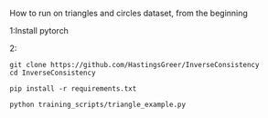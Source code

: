 How to run on triangles and circles dataset, from the beginning

1:Install pytorch

2:
```
git clone https://github.com/HastingsGreer/InverseConsistency
cd InverseConsistency

pip install -r requirements.txt

python training_scripts/triangle_example.py
```
